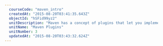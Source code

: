```yaml
---
  courseCode: "maven_intro"
  createdAt: "2015-08-20T03:41:35.643Z"
  objectId: "hSFid99yz2"
  unitDescription: "Maven has a concept of plugins that let you implement added funcionality to your build cycle. Learn about the Jetty plugin that lets you spin up a servlet container right from a Maven command. Also, learn how to integrate Maven with Eclipse."
  unitName: "Maven Plugins"
  unitNumber: 3
  updatedAt: "2015-08-20T03:43:32.624Z"
---
```

